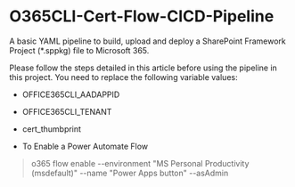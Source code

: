# O365CLI-Cert-Flow-CICD-Pipeline
A basic YAML pipeline to build, upload and deploy a SharePoint Framework Project (*.sppkg) file to Microsoft 365.

Please follow the steps detailed in this article before using the pipeline in this project. You need to replace the following variable values:
- OFFICE365CLI_AADAPPID
- OFFICE365CLI_TENANT
- cert_thumbprint


- To Enable a Power Automate Flow
>o365 flow enable --environment "MS Personal Productivity (msdefault)" --name "Power Apps button" --asAdmin

